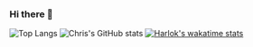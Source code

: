 ### Hi there 👋
![Top Langs](https://github-readme-stats-ccontarino.vercel.app/api/top-langs/?username=ccontarino&show_icons=true&count_private=true)
![Chris's GitHub stats](https://github-readme-stats-ccontarino.vercel.app/api?username=ccontarino&show_icons=true&count_private=true)
[![Harlok's wakatime stats](https://github-readme-stats-ccontarino.vercel.app/api/wakatime?username=ccontarino)](https://github.com/ccontarino/github-readme-stats)

<!--
**ccontarino/ccontarino** is a ✨ _special_ ✨ repository because its `README.md` (this file) appears on your GitHub profile.

Here are some ideas to get you started:
- 🔭 I’m currently working on ...
- 🌱 I’m currently learning ...
- 👯 I’m looking to collaborate on ...
- 🤔 I’m looking for help with ...
- 💬 Ask me about ...
- 📫 How to reach me: ...
- 😄 Pronouns: ...
- ⚡ Fun fact: ...
-->

